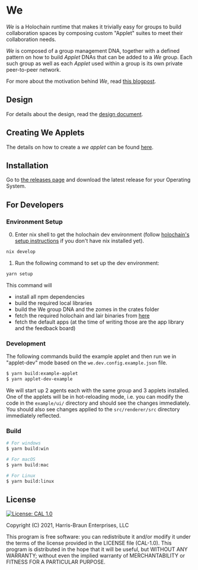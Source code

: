 # We

_We_ is a Holochain runtime that makes it trivially easy for groups to build collaboration spaces by composing custom "Applet" suites to meet their collaboration needs.

_We_ is composed of a group management DNA, together with a defined pattern on how to build _Applet_ DNAs that can be added to a _We_ group. Each such group as well as each _Applet_ used within a group is its own private peer-to-peer network.

For more about the motivation behind _We_, read [this blogpost](https://eric.harris-braun.com/blog/2022/07/26/id-390).

## Design

For details about the design, read the [design document](docs/Design.md).

## Creating We Applets

The details on how to create a _we applet_ can be found [here](docs/How-to-create-a-we-applet.md).

## Installation

Go to [the releases page](https://github.com/lightningrodlabs/we/releases) and download the latest release for your Operating System.

## For Developers

### Environment Setup

0. Enter nix shell to get the holochain dev environment (follow [holochain's setup instructions](https://developer.holochain.org/get-started/) if you don't have nix installed yet).

```bash
nix develop
```

1. Run the following command to set up the dev environment:

```bash
yarn setup
```

This command will

- install all npm dependencies
- build the required local libraries
- build the We group DNA and the zomes in the crates folder
- fetch the required holochain and lair binaries from [here](https://github.com/matthme/holochain-binaries/releases)
- fetch the default apps (at the time of writing those are the app library and the feedback board)

### Development

The following commands build the example applet and then run we in "applet-dev" mode based on the `we.dev.config.example.json` file.

```bash
$ yarn build:example-applet
$ yarn applet-dev-example
```

We will start up 2 agents each with the same group and 3 applets installed. One of the applets will be in hot-reloading mode, i.e. you can modify the code in the `example/ui/` directory and should see the changes immediately. You should also see changes applied to the `src/renderer/src` directory immediately reflected.

### Build

```bash
# For windows
$ yarn build:win

# For macOS
$ yarn build:mac

# For Linux
$ yarn build:linux
```

## License

[![License: CAL 1.0](https://img.shields.io/badge/License-CAL%201.0-blue.svg)](https://github.com/holochain/cryptographic-autonomy-license)

Copyright (C) 2021, Harris-Braun Enterprises, LLC

This program is free software: you can redistribute it and/or modify it under the terms of the license
provided in the LICENSE file (CAL-1.0). This program is distributed in the hope that it will be useful,
but WITHOUT ANY WARRANTY; without even the implied warranty of MERCHANTABILITY or FITNESS FOR A PARTICULAR PURPOSE.
